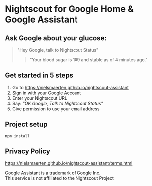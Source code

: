 # Nightscout for Google Home & Google Assistant

## Ask Google about your glucose:
> "Hey Google, talk to Nightscout Status"  
>> "Your blood sugar is 109 and stable as of 4 minutes ago."

## Get started in 5 steps

1. Go to https://nielsmaerten.github.io/nightscout-assistant
2. Sign in with your Google Account
3. Enter your Nightscout URL
4. Say: _"OK Google, Talk to Nightscout Status"_
5. Give permission to use your email address

## Project setup
```
npm install
```

## Privacy Policy
https://nielsmaerten.github.io/nightscout-assistant/terms.html

Google Assistant is a trademark of Google Inc.  
This service is not affiliated to the Nightscout Project
